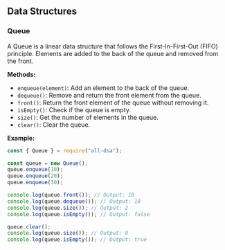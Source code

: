 ## Data Structures

### Queue

A Queue is a linear data structure that follows the First-In-First-Out (FIFO) principle. Elements are added to the back of the queue and removed from the front.

**Methods:**

- `enqueue(element)`: Add an element to the back of the queue.
- `dequeue()`: Remove and return the front element from the queue.
- `front()`: Return the front element of the queue without removing it.
- `isEmpty()`: Check if the queue is empty.
- `size()`: Get the number of elements in the queue.
- `clear()`: Clear the queue.

**Example:**

```javascript
const { Queue } = require("all-dsa");

const queue = new Queue();
queue.enqueue(10);
queue.enqueue(20);
queue.enqueue(30);

console.log(queue.front()); // Output: 10
console.log(queue.dequeue()); // Output: 10
console.log(queue.size()); // Output: 2
console.log(queue.isEmpty()); // Output: false

queue.clear();
console.log(queue.size()); // Output: 0
console.log(queue.isEmpty()); // Output: true
```
